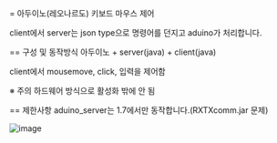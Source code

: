 = 아두이노(레오나르도) 키보드 마우스 제어

client에서 server는 json type으로 명령어를 던지고 aduino가 처리합니다.
 
== 구성 및 동작방식
아두이노 + server(java) + client(java)

client에서 mousemove, click, 입력을 제어함

※ 주의 하드웨어 방식으로 활성화 밖에 안 됨
 
== 제한사항
aduino_server는 1.7에서만 동작합니다.(RXTXcomm.jar 문제)

![image](https://user-images.githubusercontent.com/82796693/115205952-0b4f0a00-a135-11eb-91ee-15e1d6ce0a46.png)
 
